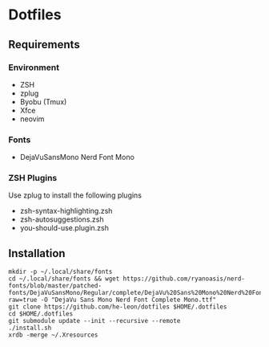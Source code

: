 # Dotfiles

## Requirements
### Environment
- ZSH
- zplug
- Byobu (Tmux)
- Xfce
- neovim

### Fonts
- DejaVuSansMono Nerd Font Mono

### ZSH Plugins
Use zplug to install the following plugins
- zsh-syntax-highlighting.zsh
- zsh-autosuggestions.zsh
- you-should-use.plugin.zsh

## Installation
    mkdir -p ~/.local/share/fonts
    cd ~/.local/share/fonts && wget https://github.com/ryanoasis/nerd-fonts/blob/master/patched-fonts/DejaVuSansMono/Regular/complete/DejaVu%20Sans%20Mono%20Nerd%20Font%20Complete%20Mono.ttf?raw=true -O "DejaVu Sans Mono Nerd Font Complete Mono.ttf"
    git clone https://github.com/he-leon/dotfiles $HOME/.dotfiles 
    cd $HOME/.dotfiles
    git submodule update --init --recursive --remote
    ./install.sh
    xrdb -merge ~/.Xresources 
